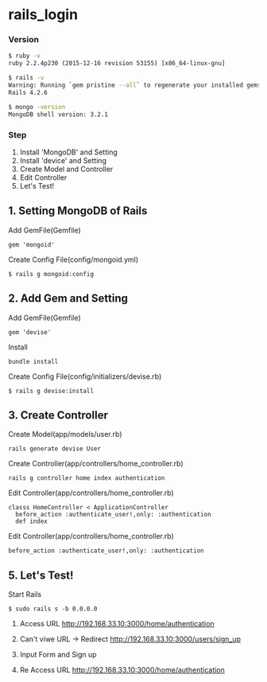 # rails_login

### Version
```bash
$ ruby -v
ruby 2.2.4p230 (2015-12-16 revision 53155) [x86_64-linux-gnu]

$ rails -v
Warning: Running `gem pristine --all` to regenerate your installed gemspecs (and deleting then reinstalling your bundle if you use bundle --path) will improve the startup performance of Spring.
Rails 4.2.6

$ mongo -version
MongoDB shell version: 3.2.1
```

### Step
1. Install 'MongoDB' and Setting
2. Install 'device' and Setting
3. Create Model and Controller
4. Edit Controller
5. Let's Test!

## 1. Setting MongoDB of Rails

Add GemFile(Gemfile)
```
gem 'mongoid'
```

Create Config File(config/mongoid.yml)
```
$ rails g mongoid:config
```

## 2. Add Gem and Setting

Add GemFile(Gemfile)
```
gem 'devise'
```

Install
```
bundle install
```

Create Config File(config/initializers/devise.rb)
```
$ rails g devise:install
```

## 3. Create Controller

Create Model(app/models/user.rb)
```
rails generate devise User
```

Create Controller(app/controllers/home_controller.rb)
```
rails g controller home index authentication
```

Edit Controller(app/controllers/home_controller.rb)
```
classs HomeController < ApplicationController
  before_action :authenticate_user!,only: :authentication
  def index
```

Edit Controller(app/controllers/home_controller.rb)
```
before_action :authenticate_user!,only: :authentication
```

## 5. Let's Test!

Start Rails
```
$ sudo rails s -b 0.0.0.0
```

1. Access URL
http://192.168.33.10:3000/home/authentication

2. Can't viwe URL -> Redirect
http://192.168.33.10:3000/users/sign_up

3. Input Form and Sign up

4. Re Access URL
http://192.168.33.10:3000/home/authentication
